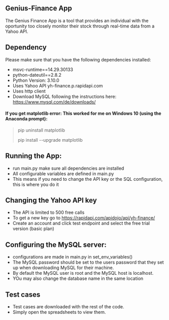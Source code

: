 ## Genius-Finance App
<p> The Genius Finance App is a tool that provides an individual with the oportunity too closely monitor their stock through real-time data from a Yahoo API. <p>

## Dependency
<p>Please make sure that you have the following dependencies installed:</p>

+ msvc-runtime==14.29.30133
+ python-dateutil==2.8.2
+ Python Version: 3.10.0
+ Uses Yahoo API yh-finance.p.rapidapi.com
+ Uses http client
+ Download MySQL following the instructions here: https://www.mysql.com/de/downloads/

#### If you get matplotlib error: This worked for me on Windows 10 (using the Anaconda prompt):
> pip uninstall matplotlib <p>
> pip install --upgrade matplotlib <p>


## Running the App:
+ run main.py make sure all dependencies are installed
+ All configurable variables are defined in main.py
+ This means if you need to change the API key or the SQL configuration, this is where you do it

## Changing the Yahoo API key
+ The API is limited to 500 free calls
+ To get a new key go to https://rapidapi.com/apidojo/api/yh-finance/
+ Create an account and click test endpoint and select the free trial version (basic plan)

## Configuring the MySQL server:
+ configurations are made in main.py in set_env_variables()
+ The MySQL password should be set to the users password that they set up when downloading MySQL for their machine.
+ By default the MySQL user is root and the MySQL host is localhost.
+ YOu may also change the database name in the same location

## Test cases 
+ Test cases are downloaded with the rest of the code.
+ Simply open the spreadsheets to view them.

